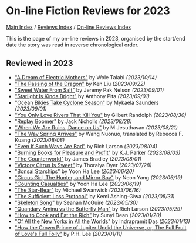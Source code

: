 # On-line Fiction Reviews for 2023

[Main Index](../../../README.md) / [Reviews Index](../../README.md) / [On-line Reviews Index](../README.md)

This is the page of my on-line reviews in 2023, organised by the start/end date the story was read in reverse chronological order.

## Reviewed in 2023
- ["A Dream of Electric Mothers"](20231014-DreamElectricMothers.md) by Wole Talabi *(2023/10/14)*
- ["The Passing of the Dragon"](20230922-PassingDragon.md) by Ken Liu *(2023/09/22)*
- ["Sweet Water From Salt"](20230901-SweetWaterFromSalt.md) by Jeremy Pak Nelson *(2023/09/01)*
- ["Starlight Is Kinda Bright"](20230901-StarlightKindaBright.md) by Anthony Pita *(2023/09/01)*
- ["Ocean Bikies Take Cyclone Season"](20230901-OceanBikiesTakeCycloneSeason.md) by Mykaela Saunders *(2023/09/01)*
- ["You Only Love Rivers That Kill You"](20230830-LoveRiversThatKillYou.md) by Gilbert Randolph *(2023/08/30)*
- ["Replay Boomer"](20230828-ReplayBoomer.md) by Jack Nicholls *(2023/08/28)*
- ["When We Are Ruins, Dance on Us"](20230821-WhenWeAreRuins.md) by M Jesuthasan *(2023/08/21)*
- ["The Way Spring Arrives"](20230808-WaySpringArrives.md) by Wang Nuonuo, translated by Rebecca F. Kuang *(2023/08/08)*
- ["Even If Such Ways Are Bad"](20230804-EvenSuchWaysBad.md) by Rich Larson *(2023/08/04)*
- ["Burning Books for Pleasure and Profit"](20230803-BurningBooksPleasureProfit.md) by K.J. Parker *(2023/08/03)*
- ["The Counterworld"](20230801-Counterworld.md) by James Bradley *(2023/08/01)*
- ["Victory Citrus Is Sweet"](20230728-VictoryCitrusIsSweet.md) by Thoraiya Dyer *(2023/07/28)*
- ["Bonsai Starships"](20230620-BonsaiStarships.md) by Yoon Ha Lee *(2023/06/20)*
- ["Circus Girl, The Hunter, and Mirror Boy"](20230619-CircusGirlHunterMirrorBoy.md) by Neon Yang *(2023/06/19)*
- ["Counting Casualties"](20230619-CountingCasualties.md) by Yoon Ha Lee *(2023/06/19)*
- ["The Star-Bear"](20230616-StarBear.md) by Michael Swanwick *(2023/06/16)*
- ["The Sufficient Loss Protocol"](20230531-SufficientLossProtocol.md) by Kemi Ashing-Giwa *(2023/05/31)*
- ["Skeleton Song"](20230530-SkeletonSong.md) by Seanan McGuire *(2023/05/30)*
- ["Quandary Aminu vs the Butterfly Man"](20230529-QuandryAminuTheButterflyMan.md) by Rich Larson *(2023/05/29)*
- ["How to Cook and Eat the Rich"](20230120-HowToCookAndEatTheRich.md) by Sunyi Dean *(2023/01/20)*
- ["Of All the New Yorks in All the Worlds"](20230113-OfAllTheNewYorksInAllTheWorlds.md) by Indrapramit Das *(2023/01/13)*
- ["How the Crown Prince of Jupiter Undid the Universe, or, The Full Fruit of Love's Full Folly"](20230111-HowTheCrownPrinceOfJupiter.md) by P.H. Lee *(2023/01/11)*
